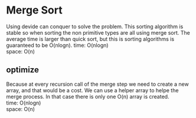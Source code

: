 # Merge Sort
Using devide can conquer to solve the problem. This sorting algorithm is stable so when sorting the non primitive types are all using merge sort. The average time is larger than quick sort, but this is sorting algorithms is guaranteed to be O(nlogn).
time: O(nlogn)<br>
space: O(n)
## optimize 
Because at every recursion call of the merge step we need to create a new array, and that would be a cost. We can use a helper array to helpe the merge process. In that case there is only one O(n) array is created.<br>
time: O(nlogn)<br>
space: O(n)